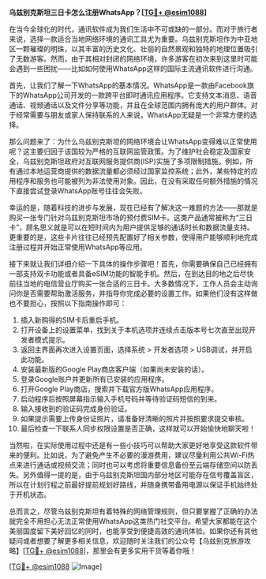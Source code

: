 **乌兹别克斯坦三日卡怎么注册WhatsApp？[[TG💪+ @esim1088](https://t.me/s/esim1088)]**

在当今全球化的时代，通讯软件成为我们生活中不可或缺的一部分。而对于旅行者来说，选择一款适合当地网络环境的通讯工具尤为重要。乌兹别克斯坦作为中亚地区一颗璀璨的明珠，以其丰富的历史文化、壮丽的自然景观和独特的地理位置吸引了无数游客。然而，由于其相对封闭的网络环境，许多游客在初次来到这里时可能会遇到一些困扰——比如如何使用WhatsApp这样的国际主流通讯软件进行沟通。

首先，让我们了解一下WhatsApp的基本情况。WhatsApp是一款由Facebook旗下的WhatsApp公司开发的一款跨平台即时通讯应用程序。它支持文本消息、语音通话、视频通话以及文件分享等功能，并且在全球范围内拥有庞大的用户群体。对于经常需要与朋友或家人保持联系的人来说，WhatsApp无疑是一个非常方便的选择。

那么问题来了：为什么乌兹别克斯坦的网络环境会让WhatsApp变得难以正常使用呢？这主要归因于该国较为严格的互联网监管政策。为了维护社会稳定及国家安全，乌兹别克斯坦政府对互联网服务提供商(ISP)实施了多项限制措施。例如，所有通过本地运营商提供的数据流量都必须经过国家监控系统；此外，某些特定的应用程序和服务也可能被列为非法使用对象。因此，在没有采取任何额外措施的情况下直接尝试登录WhatsApp账号往往会失败。

幸运的是，随着科技的进步与发展，现在已经有了解决这一难题的方法——那就是购买一张专门针对乌兹别克斯坦市场的预付费SIM卡。这类产品通常被称为“三日卡”，顾名思义就是可以在短时间内为用户提供足够的通话时长和数据流量支持。更重要的是，这些卡片往往已经预先配置好了相关参数，使得用户能够顺利地完成注册过程并开始正常使用WhatsApp等应用。

接下来就让我们详细介绍一下具体的操作步骤吧！首先，你需要确保自己已经拥有一部支持双卡功能或者具备eSIM功能的智能手机。然后，在到达目的地之后尽快前往当地的电信营业厅购买一张合适的三日卡。大多数情况下，工作人员会主动询问你是否需要帮助激活服务，并指导你完成必要的设置工作。如果他们没有这样做也不要担心，按照以下指南操作即可：

1. 插入新购得的SIM卡后重启手机。
2. 打开设备上的设置菜单，找到关于本机选项并连续点击版本号七次直至出现开发者模式提示。
3. 返回主界面再次进入设置页面，选择系统 > 开发者选项 > USB调试，并开启此功能。
4. 安装最新版的Google Play商店客户端（如果尚未安装的话）。
5. 登录Google账户并更新所有已安装的应用程序。
6. 打开Google Play商店，搜索并下载官方版WhatsApp应用程序。
7. 启动程序后按照屏幕指示输入手机号码并等待验证码短信的到来。
8. 输入接收到的验证码完成身份验证。
9. 如果提示需要上传身份证照片，请准备好清晰的照片并按照要求提交审核。
10. 最后检查一下联系人同步权限设置是否正确，这样就可以开始愉快地聊天啦！

当然啦，在实际使用过程中还是有一些小技巧可以帮助大家更好地享受这款软件带来的便利。比如说，为了避免产生不必要的漫游费用，建议尽量利用公共Wi-Fi热点来进行通话或视频交流；同时也可以考虑将重要信息备份至云端存储空间以防丢失。另外值得一提的是，由于乌兹别克斯坦国内部分地区可能存在信号覆盖盲区，所以在计划行程之前最好提前规划好路线，并随身携带备用电源以保证手机始终处于开机状态。

总而言之，尽管乌兹别克斯坦有着特殊的网络管理规则，但只要掌握了正确的办法就完全不用担心无法正常使用WhatsApp这类热门社交平台。希望大家都能在这个美丽国度留下美好回忆的同时，也能享受到便捷高效的通讯体验。如果你还有其他疑问或者想要了解更多相关信息，欢迎随时关注我们的公众号【乌兹别克旅游攻略】[[TG💪+ @esim1088](https://t.me/s/esim1088)]，那里会有更多实用干货等着你哦！

[[TG💪+ @esim1088](https://t.me/s/esim1088) ![Image](https://i.postimg.cc/4NQfJmqS/Snipaste-2025-05-13-00-14-12.png)]